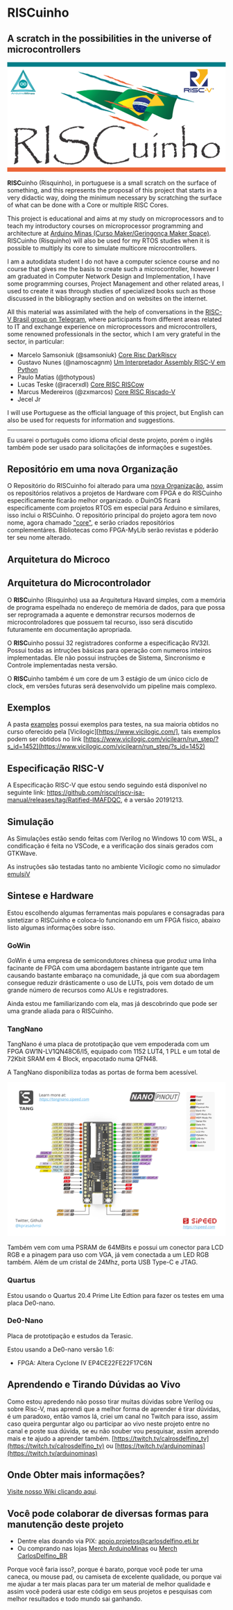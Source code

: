 **RISC**uinho
=====================================
## A scratch in the possibilities in the universe of microcontrollers

![RISCuinho](./docs/images/logos/RISCuinho-Logo.png)

**RISC**uinho (Risquinho), in portuguese is a small scratch on the surface of something, and this represents the proposal of this project that starts in a very didactic way, doing the minimum necessary by scratching the surface of what can be done with a Core or multiple RISC Cores.

This project is educational and aims at my study on microprocessors and to teach my introductory courses on microprocessor programming and architecture at [Arduino Minas (Curso Maker/Geringonça Maker Space)](https://facebook.com/CursoMaker). RISCuinho (Risquinho) will also be used for my RTOS studies when it is possible to multiply its core to simulate multicore microcontrollers.

I am a autodidata student I do not have a computer science course and no course that gives me the basis to create such a microcontroller, however I am graduated in Computer Network Design and Implementation, I have some programming courses, Project Management and other related areas, I used to create it was through studies of specialized books such as those discussed in the bibliography section and on websites on the internet.

All this material was assimilated with the help of conversations in the [RISC-V Brasil group on Telegram](https://t.me/riscvbr), where participants from different areas related to IT and exchange experience on microprocessors and microcontrollers, some renowned professionals in the sector, which I am very grateful in the sector, in particular:

 * Marcelo Samsoniuk (@samsoniuk) [Core Risc DarkRiscv](https://github.com/darklive/darkriscv)
 * Gustavo Nunes (@namoscagnm) [Um Interpretador Assembly RISC-V em Python](https://github.com/namoscagnm/piscado) 
 * Paulo Matias (@thotypous) 
 * Lucas Teske (@racerxdl) [Core RISC RISCow](https://github.com/racerxdl/riskow)
 * Marcus Medereiros (@zxmarcos) [Core RISC Riscado-V](https://github.com/zxmarcos/riscado-v)
 * Jecel Jr

I will use Portuguese as the official language of this project, but English can also be used for requests for information and suggestions.

---

Eu usarei o português como idioma oficial deste projeto, porém o inglês também pode ser usado para solicitações de informações e sugestões.

## Repositório em uma nova Organização

O Repositório do RISCuinho foi alterado para uma [nova Organização](https://github.com/RISCuinho), assim os repositórios relativos a projetos de Hardware com FPGA e do RISCuinho especificamente ficarão melhor organizado. o DuinOS ficará especificamente com projetos RTOS em especial para Arduino e similares, isso inclui o RISCuinho. O repositório principal do projeto agora tem novo nome, agora chamado ["core"](https://github.com/RISCuinho/core), e serão criados repositórios complementáres. Bibliotecas como FPGA-MyLib serão revistas e póderão ter seu nome alterado.

## Arquitetura do Microco
## Arquitetura do Microcontrolador

O **RISC**uinho (Risquinho) usa aa Arquitetura Havard simples, com a memória de programa espelhada no endereço de memória de dados, para que possa ser reprogramada a aquente e demonstrar recursos modernos de microcontroladores que possuem tal recurso, isso será discutido futuramente em documentação apropriada.

O **RISC**uinho possui 32 registradores conforme a especificação RV32I. Possui todas as intruções básicas para operação com numeros inteiros implementadas. Ele não possui instruções de Sistema, Sincronismo e Controle implementadas nesta versão.

O **RISC**uinho também é um core de um 3 estágio de um único ciclo de clock, em versões futuras será desenvolvido um pipeline mais complexo.

## Exemplos

A pasta [examples](./examples) possui exemplos para testes, na sua maioria obtidos no curso oferecido pela [Vicilogic][https://www.vicilogic.com/], tais exemplos podem ser obtidos no link [https://www.vicilogic.com/vicilearn/run_step/?s_id=1452](https://www.vicilogic.com/vicilearn/run_step/?s_id=1452)

## Especificação RISC-V

A Especificação RISC-V que estou sendo seguindo está disponível no seguinte link: https://github.com/riscv/riscv-isa-manual/releases/tag/Ratified-IMAFDQC, é a versão 20191213.

## Simulação

As Simulações estão sendo feitas com IVerilog no Windows 10 com WSL, a condificação é feita no VSCode, e a verificação dos sinais gerados com GTKWave.

As instruções são testadas tanto no ambiente Vicilogic como no simulador [emulsiV](https://carlosdelfino.eti.br/emulsiV)

## Sintese e Hardware

Estou escolhendo algumas ferramentas mais populares e consagradas para sintetizar o RISCuinho e coloca-lo funcionando em um FPGA físico, abaixo listo algumas informações sobre isso.

### GoWin

GoWin é uma empresa de semicondutores chinesa que produz uma linha facinante de FPGA com uma abordagem bastante intrigante que tem causando bastante embaraço na comunidade, já que com sua abordagem consegue reduzir drásticamente o uso de LUTs, pois vem dotado de um grande número de recursos como ALUs e registradores. 

Ainda estou me familiarizando com ela, mas já descobrindo que pode ser uma grande aliada para o RISCuinho.

### TangNano

TangNano é uma placa de prototipação que vem empoderada com um FPGA GW1N-LV1QN48C6/I5, equipado com 1152 LUT4, 1 PLL e um total de  72Kbit SRAM em 4 Block, enpacotado numa QFN48. 

A TangNano disponibiliza todas as portas de forma bem acessível.

![](./docs/images/boards/tang_nano_pinout_v1.0.0_w5676_h4000_large.png)

Também vem com uma PSRAM de 64MBits e possui um conector para LCD RGB e a pinagem para uso com VGA, já vem conectada a um LED RGB também. Além de um cristal de 24Mhz, porta USB Type-C e JTAG.

### Quartus

Estou usando o Quartus 20.4 Prime Lite Edtion para fazer os testes em uma placa De0-nano.

### De0-Nano

Placa de prototipação e estudos da Terasic.

Estou usando a De0-nano versão 1.6:

 * FPGA: Altera Cyclone IV EP4CE22FE22F17C6N

## Aprendendo e Tirando Dúvidas ao Vivo

Como estou apredendo não posso tirar muitas dúvidas sobre Verilog ou sobre Risc-V, mas aprendi que a melhor forma de aprender é tirar dúvidas, é um paradoxo, então vamos lá, criei um canal no Twitch para isso, assim caso queira perguntar algo ou participar ao vivo neste projeto entre no canal e poste sua dúvida, se eu não souber vou pesquisar, assim aprendo mais e te ajudo a aprender também. [https://twitch.tv/calrosdelfino_tv](https://twitch.tv/calrosdelfino_tv) ou [https://twitch.tv/arduinominas](https://twitch.tv/arduinominas)

## Onde Obter mais informações?

[Visite nosso Wiki clicando aqui](https://github.com/DuinOS/riscuinho/wiki/VerilogTools).

## Você pode colaborar de diversas formas para manutenção deste projeto

* Dentre elas doando via PIX: apoio.projetos@carlosdelfino.eti.br
* Ou comprando nas lojas [Merch ArduinoMinas](https://merch.streamelements.com/ArduinoMinas) ou [Merch CarlosDelfino_BR](https://merch.streamelements.com/carlosdelfino_br)

Porque você faria isso?, porque é barato, porque você pode ter uma caneca, ou mouse pad, ou camiseta de excelente qualidade, ou porque vai me ajudar a ter mais placas para ter um material de melhor qualidade e assim você poderá usar este código em seus projetos e pesquisas com melhor resultados e todo mundo sai ganhando.
